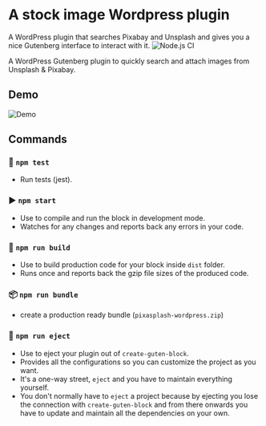 # A stock image Wordpress plugin
A WordPress plugin that searches Pixabay and Unsplash and gives you a nice Gutenberg interface to interact with it.
![Node.js CI](https://github.com/filiptronicek/pixa-pexels-wordpress/workflows/Node.js%20CI/badge.svg)


 A WordPress Gutenberg plugin to quickly search and attach images from Unsplash & Pixabay. 
 
## Demo
![Demo](https://s3.eu-west-3.amazonaws.com/static-ivanguillen.me/free-stock-images-demo.gif)

## Commands
### 🧪  `npm test`
- Run tests (jest).

### ▶  `npm start`
- Use to compile and run the block in development mode.
- Watches for any changes and reports back any errors in your code.

### 👷  `npm run build`
- Use to build production code for your block inside `dist` folder.
- Runs once and reports back the gzip file sizes of the produced code.

### 📦  `npm run bundle`
- create a production ready bundle (`pixasplash-wordpress.zip`)

### 🚀  `npm run eject`
- Use to eject your plugin out of `create-guten-block`.
- Provides all the configurations so you can customize the project as you want.
- It's a one-way street, `eject` and you have to maintain everything yourself.
- You don't normally have to `eject` a project because by ejecting you lose the connection with `create-guten-block` and from there onwards you have to update and maintain all the dependencies on your own.

